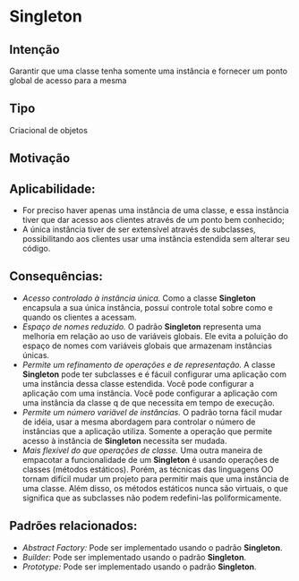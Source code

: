 # Singleton

## Intenção
Garantir que uma classe tenha somente uma instância e fornecer um ponto global de acesso para a mesma

## Tipo
Criacional de objetos

## Motivação

## Aplicabilidade:
- For preciso haver apenas uma instância de uma classe, e essa instância tiver que dar acesso aos clientes através de um ponto bem conhecido;
- A única instância tiver de ser extensível através de subclasses, possibilitando aos clientes usar uma instância estendida sem alterar seu código.

## Consequências:
- *Acesso controlado à instância única.* Como a classe **Singleton** encapsula a sua única instância, possui controle total sobre como e quando os clientes a acessam.
- *Espaço de nomes reduzido.* O padrão **Singleton** representa uma melhoria em relação ao uso de variáveis globais. Ele evita a poluição do espaço de nomes com variáveis globais que armazenam instâncias únicas.
- *Permite um refinamento de operações e de representação.* A classe **Singleton** pode ter subclasses e é fácuil configurar uma aplicação com uma instância dessa classe estendida. Você pode configurar a aplicação com uma instância. Você pode configurar a aplicação com uma instância da classe q de que necessita em tempo de execução.
- *Permite um número variävel de instâncias.* O padrão torna fácil mudar de idéia, usar a mesma abordagem para controlar o número de instâncias que a aplicação utiliza. Somente a operação que permite acesso à instância de **Singleton** necessita ser mudada.
- *Mais flexível do que operações de classe.* Uma outra maneira de empacotar a funcionalidade de um **Singleton** é usando operações de classes (métodos estáticos). Porém, as técnicas das linguagens OO tornam difícil mudar um projeto para permitir mais que uma instância de uma classe. Além disso, os métodos estáticos nunca são virtuais, o que significa que as subclasses não podem redefini-las poliformicamente.

## Padrões relacionados:
- *Abstract Factory:* Pode ser implementado usando o padrão **Singleton**.
- *Builder:* Pode ser implementado usando o padrão **Singleton**.
- *Prototype:* Pode ser implementado usando o padrão **Singleton**.
